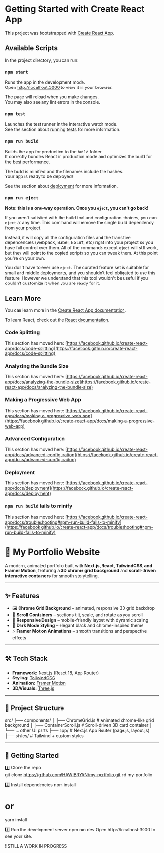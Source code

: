 # Getting Started with Create React App

This project was bootstrapped with [Create React App](https://github.com/facebook/create-react-app).

## Available Scripts

In the project directory, you can run:

### `npm start`

Runs the app in the development mode.\
Open [http://localhost:3000](http://localhost:3000) to view it in your browser.

The page will reload when you make changes.\
You may also see any lint errors in the console.

### `npm test`

Launches the test runner in the interactive watch mode.\
See the section about [running tests](https://facebook.github.io/create-react-app/docs/running-tests) for more information.

### `npm run build`

Builds the app for production to the `build` folder.\
It correctly bundles React in production mode and optimizes the build for the best performance.

The build is minified and the filenames include the hashes.\
Your app is ready to be deployed!

See the section about [deployment](https://facebook.github.io/create-react-app/docs/deployment) for more information.

### `npm run eject`

**Note: this is a one-way operation. Once you `eject`, you can't go back!**

If you aren't satisfied with the build tool and configuration choices, you can `eject` at any time. This command will remove the single build dependency from your project.

Instead, it will copy all the configuration files and the transitive dependencies (webpack, Babel, ESLint, etc) right into your project so you have full control over them. All of the commands except `eject` will still work, but they will point to the copied scripts so you can tweak them. At this point you're on your own.

You don't have to ever use `eject`. The curated feature set is suitable for small and middle deployments, and you shouldn't feel obligated to use this feature. However we understand that this tool wouldn't be useful if you couldn't customize it when you are ready for it.

## Learn More

You can learn more in the [Create React App documentation](https://facebook.github.io/create-react-app/docs/getting-started).

To learn React, check out the [React documentation](https://reactjs.org/).

### Code Splitting

This section has moved here: [https://facebook.github.io/create-react-app/docs/code-splitting](https://facebook.github.io/create-react-app/docs/code-splitting)

### Analyzing the Bundle Size

This section has moved here: [https://facebook.github.io/create-react-app/docs/analyzing-the-bundle-size](https://facebook.github.io/create-react-app/docs/analyzing-the-bundle-size)

### Making a Progressive Web App

This section has moved here: [https://facebook.github.io/create-react-app/docs/making-a-progressive-web-app](https://facebook.github.io/create-react-app/docs/making-a-progressive-web-app)

### Advanced Configuration

This section has moved here: [https://facebook.github.io/create-react-app/docs/advanced-configuration](https://facebook.github.io/create-react-app/docs/advanced-configuration)

### Deployment

This section has moved here: [https://facebook.github.io/create-react-app/docs/deployment](https://facebook.github.io/create-react-app/docs/deployment)

### `npm run build` fails to minify

This section has moved here: [https://facebook.github.io/create-react-app/docs/troubleshooting#npm-run-build-fails-to-minify](https://facebook.github.io/create-react-app/docs/troubleshooting#npm-run-build-fails-to-minify)

# 🚀 My Portfolio Website  

A modern, animated portfolio built with **Next.js, React, TailwindCSS, and Framer Motion**, featuring a **3D chrome grid background** and **scroll-driven interactive containers** for smooth storytelling.  

---

## ✨ Features  
- 🖼️ **Chrome Grid Background** – animated, responsive 3D grid backdrop  
- 🎢 **Scroll Containers** – sections tilt, scale, and rotate as you scroll  
- 📱 **Responsive Design** – mobile-friendly layout with dynamic scaling  
- 🎨 **Dark Mode Styling** – elegant black and chrome-inspired theme  
- ⚡ **Framer Motion Animations** – smooth transitions and perspective effects  

---

## 🛠️ Tech Stack  
- **Framework:** [Next.js](https://nextjs.org/) (React 18, App Router)  
- **Styling:** [TailwindCSS](https://tailwindcss.com/)  
- **Animation:** [Framer Motion](https://www.framer.com/motion/)  
- **3D/Visuals:** [Three.js](https://threejs.org/)  

---

## 📂 Project Structure  
src/
├── components/                                                                                                                                                                         │ ├── ChromeGrid.js # Animated chrome-like grid background                                                                                                                              │ ├── ContainerScroll.js # Scroll-driven 3D card container                                                                                                                             │ └── ... other UI parts                                                                                                                                                                ├── app/ # Next.js App Router (page.js, layout.js)                                                                                                                                      ├── styles/ # Tailwind + custom styles



---

## 🚀 Getting Started  

1️⃣ Clone the repo  
git clone https://github.com/HAWIBRYAN/my-portfolio.git
cd my-portfolio

2️⃣ Install dependencies
npm install
# or
yarn install

3️⃣ Run the development server
npm run dev
Open http://localhost:3000 to see your site.

!!STILL A WORK IN PROGRESS
